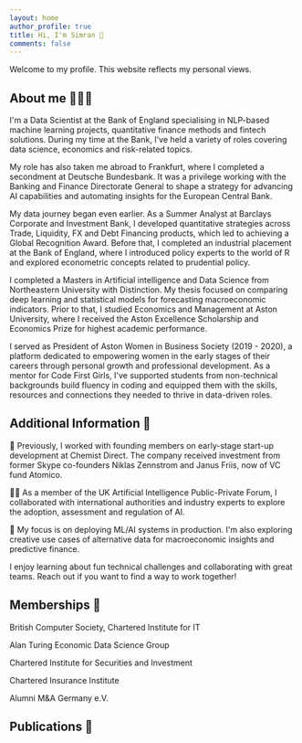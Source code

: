 ```yaml
---
layout: home
author_profile: true
title: Hi, I'm Simran 👋
comments: false
---
```


Welcome to my profile. This website reflects my personal views.

## About me 👩🏽‍💻

I'm a Data Scientist at the Bank of England specialising in NLP-based machine learning projects, quantitative finance methods and fintech solutions. During my time at the Bank, I've held a variety of roles covering data science, economics and risk-related topics. 

My role has also taken me abroad to Frankfurt, where I completed a secondment at Deutsche Bundesbank. It was a privilege working with the Banking and Finance Directorate General to shape a strategy for advancing AI capabilities and automating insights for the European Central Bank.

My data journey began even earlier. As a Summer Analyst at Barclays Corporate and Investment Bank, I developed quantitative strategies across Trade, Liquidity, FX and Debt Financing products, which led to achieving a Global Recognition Award. Before that, I completed an industrial placement at the Bank of England, where I introduced policy experts to the world of R and explored econometric concepts related to prudential policy. 

I completed a Masters in Artificial intelligence and Data Science from Northeastern University with Distinction. My thesis focused on comparing deep learning and statistical models for forecasting macroeconomic indicators. Prior to that, I studied Economics and Management at Aston University, where I received the Aston Excellence Scholarship and Economics Prize for highest academic performance. 

I served as President of Aston Women in Business Society (2019 - 2020), a platform dedicated to empowering women in the early stages of their careers through personal growth and professional development. As a mentor for Code First Girls, I've supported students from non-technical backgrounds build fluency in coding and equipped them with the skills, resources and connections they needed to thrive in data-driven roles.

## Additional Information 💬
🚀 Previously, I worked with founding members on early-stage start-up development at Chemist Direct. The company received investment from former Skype co-founders Niklas Zennstrom and Janus Friis, now of VC fund Atomico.

👩‍⚖️ As a member of the UK Artificial Intelligence Public-Private Forum, I collaborated with international authorities and industry experts to explore the adoption, assessment and regulation of AI. 

🤖 My focus is on deploying ML/AI systems in production. I'm also exploring creative use cases of alternative data for macroeconomic insights and predictive finance. 

I enjoy learning about fun technical challenges and collaborating with great teams. Reach out if you want to find a way to work together!

## Memberships 👥   
British Computer Society, Chartered Institute for IT

Alan Turing Economic Data Science Group

Chartered Institute for Securities and Investment

Chartered Insurance Institute 

Alumni M&A Germany e.V.

## Publications 📝